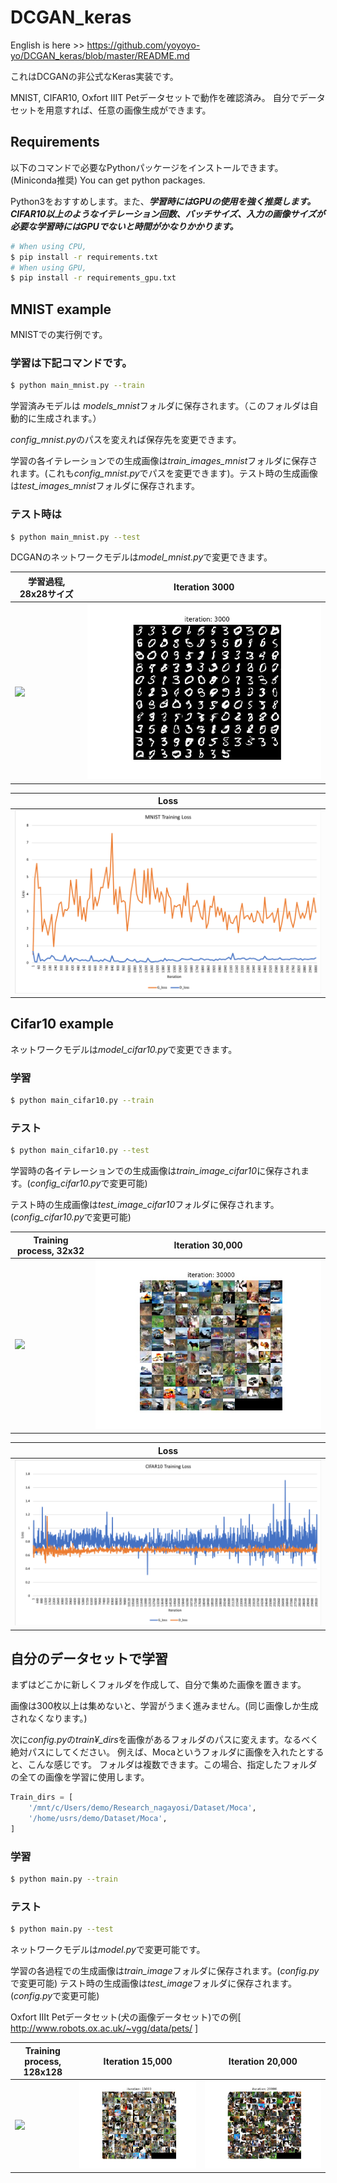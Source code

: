 # DCGAN_keras

English is here >> https://github.com/yoyoyo-yo/DCGAN_keras/blob/master/README.md

これはDCGANの非公式なKeras実装です。

MNIST, CIFAR10, Oxfort IIIT Petデータセットで動作を確認済み。
自分でデータセットを用意すれば、任意の画像生成ができます。

## Requirements

以下のコマンドで必要なPythonパッケージをインストールできます。 (Miniconda推奨)
You can get python packages.

Python3をおすすめします。また、***学習時にはGPUの使用を強く推奨します。CIFAR10以上のようなイテレーション回数、バッチサイズ、入力の画像サイズが必要な学習時にはGPUでないと時間がかなりかかります。***

```bash
# When using CPU,
$ pip install -r requirements.txt
# When using GPU,
$ pip install -r requirements_gpu.txt
```

## MNIST example

MNISTでの実行例です。

### 学習は下記コマンドです。

```bash
$ python main_mnist.py --train
```

学習済みモデルは *models_mnist*フォルダに保存されます。（このフォルダは自動的に生成されます。）

*config_mnist.py*のパスを変えれば保存先を変更できます。

学習の各イテレーションでの生成画像は*train_images_mnist*フォルダに保存されます。(これも*config_mnist.py*でパスを変更できます)。テスト時の生成画像は*test_images_mnist*フォルダに保存されます。

### テスト時は

```bash
$ python main_mnist.py --test
```

DCGANのネットワークモデルは*model_mnist.py*で変更できます。

|学習過程, 28x28サイズ|Iteration 3000|
|---|---|
|![](assets/mnist_result.gif)|![](assets/mnist_3000.jpg)|

|Loss|
|---|
|![](assets/mnist_loss.png)|

## Cifar10 example

ネットワークモデルは*model_cifar10.py*で変更できます。

### 学習

```bash
$ python main_cifar10.py --train
```

### テスト

```bash
$ python main_cifar10.py --test
```

学習時の各イテレーションでの生成画像は*train_image_cifar10*に保存されます。(*config_cifar10.py*で変更可能)

テスト時の生成画像は*test_image_cifar10*フォルダに保存されます。(*config_cifar10.py*で変更可能)

|Training process, 32x32| Iteration 30,000 |
|---|---|
|![](assets/cifar10_result.gif)|![](assets/cifar10_30000.jpg)|

|Loss|
|---|
|![](assets/cifar10_loss.png)|


## 自分のデータセットで学習

まずはどこかに新しくフォルダを作成して、自分で集めた画像を置きます。

画像は300枚以上は集めないと、学習がうまく進みません。(同じ画像しか生成されなくなります。)

次に*config.py*の*train¥_dirs*を画像があるフォルダのパスに変えます。なるべく絶対パスにしてください。
例えば、Mocaというフォルダに画像を入れたとすると、こんな感じです。
フォルダは複数できます。この場合、指定したフォルダの全ての画像を学習に使用します。

```python
Train_dirs = [
    '/mnt/c/Users/demo/Research_nagayosi/Dataset/Moca',
    '/home/usrs/demo/Dataset/Moca',
]
```

### 学習

```bash
$ python main.py --train
```

### テスト

```bash
$ python main.py --test
```

ネットワークモデルは*model.py*で変更可能です。

学習の各過程での生成画像は*train_image*フォルダに保存されます。(*config.py*で変更可能)
テスト時の生成画像は*test_image*フォルダに保存されます。(*config.py*で変更可能)

Oxfort IIIt Petデータセット(犬の画像データセット)での例[ http://www.robots.ox.ac.uk/~vgg/data/pets/ ]

Training process, 128x128|Iteration 15,000 | Iteration 20,000 |
|---|---|---|
|![](assets/iiit_pet_result.gif)|![](assets/iiit_pet_15000.jpg)|![](assets/iiit_pet_20000.jpg)|
